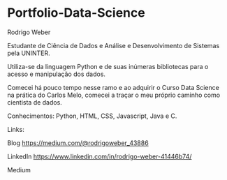 # Portfolio-Data-Science

Rodrigo Weber

Estudante de Ciência de Dados e Análise e Desenvolvimento de Sistemas pela UNINTER.

Utiliza-se da linguagem Python e de suas inúmeras bibliotecas para o acesso e manipulação dos dados.

Comecei há pouco tempo nesse ramo e ao adquirir o Curso Data Science na prática do Carlos Melo, comecei a traçar o meu próprio caminho como cientista de dados. 

Conhecimentos: Python, HTML, CSS, Javascript, Java e C.

Links:

Blog https://medium.com/@rodrigoweber_43886

LinkedIn https://www.linkedin.com/in/rodrigo-weber-41446b74/

Medium
